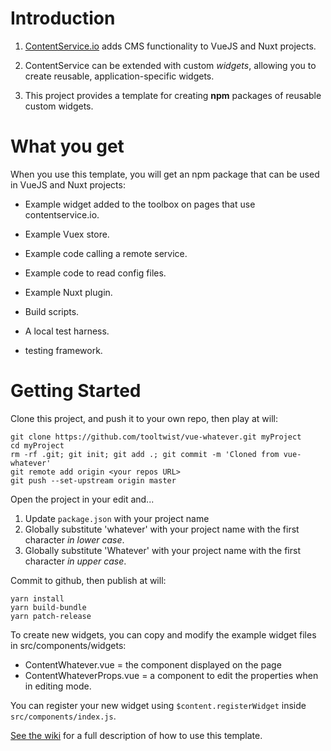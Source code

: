 # Introduction

1. [ContentService.io](http://contentservice.io) adds CMS functionality to VueJS and Nuxt projects.

2. ContentService can be extended with custom _widgets_, allowing you to create reusable, application-specific widgets.

3. This project provides a template for creating **npm** packages of reusable custom widgets.

# What you get

When you use this template, you will get an npm package that can be used in VueJS and Nuxt projects:

- Example widget added to the toolbox on pages that use contentservice.io.

- Example Vuex store.

- Example code calling a remote service.

- Example code to read config files.

- Example Nuxt plugin.

- Build scripts.

- A local test harness.

- testing framework.



# Getting Started

Clone this project, and push it to your own repo, then play at will:

    git clone https://github.com/tooltwist/vue-whatever.git myProject
    cd myProject
    rm -rf .git; git init; git add .; git commit -m 'Cloned from vue-whatever'
    git remote add origin <your repos URL>
    git push --set-upstream origin master
    
Open the project in your edit and...

1. Update `package.json` with your project name
2. Globally substitute 'whatever' with your project name with the first character _in lower case_.
2. Globally substitute 'Whatever' with your project name with the first character _in upper case_.

Commit to github, then publish at will:

    yarn install
    yarn build-bundle
    yarn patch-release

To create new widgets, you can copy and modify the example widget files in src/components/widgets:

- ContentWhatever.vue = the component displayed on the page
- ContentWhateverProps.vue = a component to edit the properties when in editing mode.

You can register your new widget using `$content.registerWidget` inside `src/components/index.js`.

[See the wiki](https://github.com/tooltwist/vue-whatever/wiki) for a full description of how to use this template.
